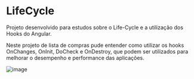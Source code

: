 # LifeCycle

Projeto desenvolvido para estudos sobre o Life-Cycle e a utilização dos Hooks do Angular.

Neste projeto de lista de compras pude entender como utilizar os hooks OnChanges, OnInit, DoCheck e OnDestroy, que podem ser utilizados para melhorar o desempenho e performance das aplicações.

![image](https://github.com/RickFernandez/angular-hooks/assets/89798238/c2187dc1-9e21-45fe-abaf-a8974f3aa823)
